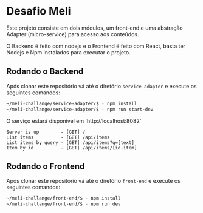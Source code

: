 # Desafio Meli

Este projeto consiste em dois módulos, um front-end e uma abstração Adapter (micro-service) para acesso aos conteúdos.

O Backend é feito com nodejs e o Frontend é feito com React, basta ter Nodejs e Npm instalados para executar o projeto.

## Rodando o Backend

Após clonar este repositório vá até o diretório `service-adapter` e execute os seguintes comandos:

```bash
~/meli-challange/service-adapter/$ - npm install
~/meli-challange/service-adapter/$ - npm run start-dev
```

O serviço estará disponivel em 'http://localhost:8082'

```
Server is up        - [GET] /
List items          - [GET] /api/items
List items by query - [GET] /api/items?q=[text]
Item by id          - [GET] /api/items/[id-item]
```

## Rodando o Frontend

Após clonar este repositório vá até o diretório `front-end` e execute os seguintes comandos:

```bash
~/meli-challange/front-end/$ - npm install
~/meli-challange/front-end/$ - npm run dev
```
